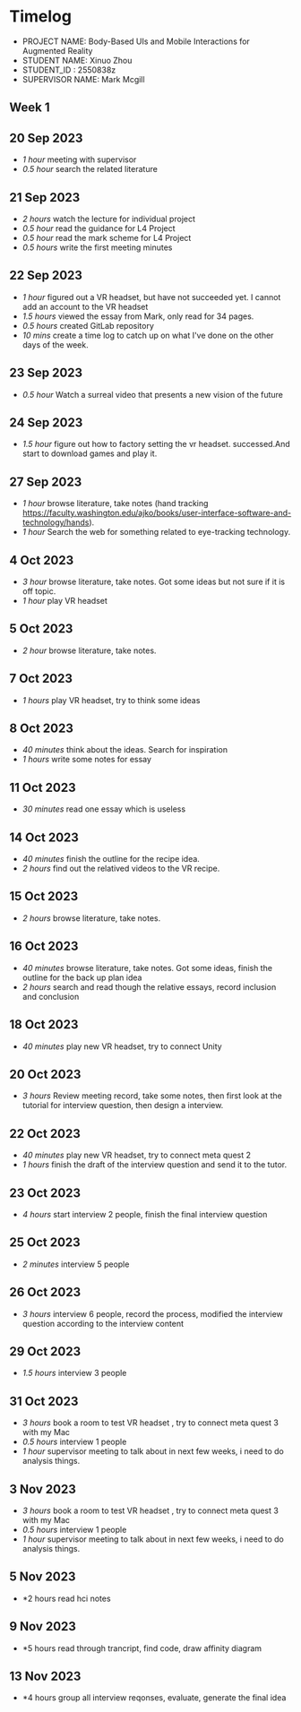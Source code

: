 # Timelog

* PROJECT NAME: Body-Based UIs and Mobile Interactions for Augmented Reality
* STUDENT NAME: Xinuo Zhou
* STUDENT_ID : 2550838z
* SUPERVISOR NAME: Mark Mcgill

## Week 1

  
## 20 Sep 2023

* *1 hour* meeting with supervisor
* *0.5 hour* search the related literature

## 21 Sep 2023

* *2 hours* watch the lecture for individual project
* *0.5 hour* read the guidance for L4 Project
* *0.5 hour* read the mark scheme for L4 Project 
* *0.5 hours* write the first meeting minutes

## 22 Sep 2023

* *1 hour* figured out a VR headset, but have not succeeded yet. I cannot add an account to the VR headset
* *1.5 hours* viewed the essay from Mark, only read for 34 pages.
* *0.5 hours* created GitLab repository
* *10 mins* create a time log to catch up on what I've done on the other days of the week.

## 23 Sep 2023

* *0.5 hour* Watch a surreal video that presents a new vision of the future

## 24 Sep 2023

* *1.5 hour* figure out  how to factory setting the vr headset. successed.And start to download games and play it.

## 27 Sep 2023

* *1 hour*  browse literature, take notes (hand tracking https://faculty.washington.edu/ajko/books/user-interface-software-and-technology/hands).
* *1 hour* Search the web for something related to eye-tracking technology.


## 4 Oct 2023

* *3 hour*  browse literature, take notes. Got some ideas but not sure if it is off topic.
* *1 hour*  play VR headset

## 5 Oct 2023

* *2 hour*  browse literature, take notes.

## 7 Oct 2023

* *1 hours*  play VR headset, try to think some ideas

## 8 Oct 2023

* *40 minutes*  think about the ideas. Search for inspiration
* *1 hours*  write some notes for essay

## 11 Oct 2023

* *30 minutes*  read one essay which is useless 

## 14 Oct 2023

* *40 minutes*  finish the outline for the recipe idea.
* *2 hours*  find out the relatived videos to the VR recipe.

## 15 Oct 2023

* *2 hours*  browse literature, take notes. 

## 16 Oct 2023

* *40 minutes*  browse literature, take notes. Got some ideas, finish the outline for the back up plan idea
* *2 hours*  search and read though the relative essays, record inclusion and conclusion

## 18 Oct 2023

* *40 minutes*  play new VR headset, try to connect Unity

## 20 Oct 2023
* *3 hours* Review meeting record, take some notes, then first look at the tutorial for interview question, then design a interview.

## 22 Oct 2023

* *40 minutes*  play new VR headset, try to connect meta quest 2
* *1 hours*  finish the draft of the interview question and send it to the tutor.


## 23 Oct 2023
* *4 hours* start interview 2 people, finish the final interview question
 
## 25 Oct 2023

* *2 minutes*  interview 5 people

## 26 Oct 2023
* *3 hours* interview 6 people, record the process, modified the interview question according to the interview content

## 29 Oct 2023

* *1.5 hours*  interview 3 people

## 31 Oct 2023
* *3 hours* book a room to test VR headset , try to connect meta quest 3 with my Mac
* *0.5 hours* interview 1 people 
* *1 hour* supervisor meeting to talk about in next few weeks, i need to do analysis things.

## 3 Nov 2023
* *3 hours* book a room to test VR headset , try to connect meta quest 3 with my Mac
* *0.5 hours* interview 1 people 
* *1 hour* supervisor meeting to talk about in next few weeks, i need to do analysis things.
## 5 Nov 2023
* *2 hours read hci notes

## 9 Nov 2023
* *5 hours read through trancript, find code, draw affinity diagram

## 13 Nov 2023
* *4 hours group all interview reqonses, evaluate, generate the final idea




 










